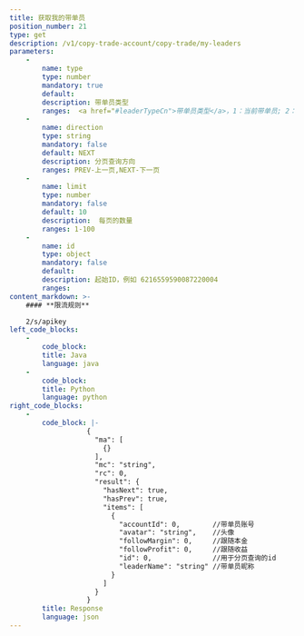 ```yaml
---
title: 获取我的带单员
position_number: 21
type: get
description: /v1/copy-trade-account/copy-trade/my-leaders
parameters:
    -
        name: type
        type: number
        mandatory: true
        default:
        description: 带单员类型
        ranges:  <a href="#leaderTypeCn">带单员类型</a>，1：当前带单员; 2：历史带单员
    -
        name: direction
        type: string
        mandatory: false
        default: NEXT
        description: 分页查询方向
        ranges: PREV-上一页,NEXT-下一页
    -
        name: limit
        type: number
        mandatory: false
        default: 10
        description:  每页的数量
        ranges: 1-100
    -
        name: id
        type: object
        mandatory: false
        default: 
        description: 起始ID，例如 6216559590087220004
        ranges:
content_markdown: >-
    #### **限流规则**

    2/s/apikey
left_code_blocks:
    -
        code_block:
        title: Java
        language: java
    -
        code_block:
        title: Python
        language: python
right_code_blocks:
    -
        code_block: |-
                   {
                     "ma": [
                       {}
                     ],
                     "mc": "string",
                     "rc": 0,
                     "result": {
                       "hasNext": true,
                       "hasPrev": true,
                       "items": [
                         {
                           "accountId": 0,        //带单员账号
                           "avatar": "string",    //头像
                           "followMargin": 0,     //跟随本金
                           "followProfit": 0,     //跟随收益
                           "id": 0,               //用于分页查询的id
                           "leaderName": "string" //带单员昵称
                         }
                       ]
                     }
                   }
        title: Response
        language: json
---
```

